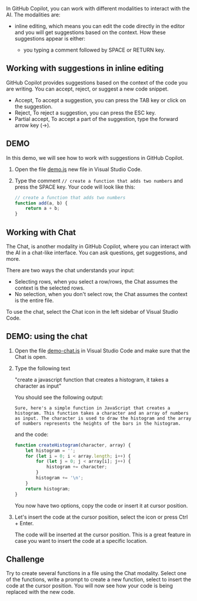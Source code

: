In GitHub Copilot, you can work with different modalities to interact with the AI. The modalities are:

- inline editing, which means you can edit the code directly in the editor and you will get suggestions based on the context. How these suggestions appear is either:

  - you typing a comment followed by SPACE or RETURN key.

## Working with suggestions in inline editing

GitHub Copilot provides suggestions based on the context of the code you are writing. You can accept, reject, or suggest a new code snippet.

- Accept, To accept a suggestion, you can press the TAB key or click on the suggestion.
- Reject, To reject a suggestion, you can press the ESC key.
- Partial accept, To accept a part of the suggestion, type the forward arrow key (→).

## DEMO

In this demo, we will see how to work with suggestions in GitHub Copilot.

1. Open the file [demo.js](./demo.js) new file in Visual Studio Code.
1. Type the comment `// create a function that adds two numbers` and press the SPACE key. Your code will look like this:

    ```js
    // create a function that adds two numbers
    function add(a, b) {
        return a + b;
    }
    ```

## Working with Chat

The Chat, is another modality in GitHub Copilot, where you can interact with the AI in a chat-like interface. You can ask questions, get suggestions, and more.

There are two ways the chat understands your input:

- Selecting rows, when you select a row/rows, the Chat assumes the context is the selected rows.
- No selection, when you don't select row, the Chat assumes the context is the entire file.

To use the chat, select the Chat icon in the left sidebar of Visual Studio Code.

## DEMO: using the chat

1. Open the file [demo-chat.js](./demo-chat.js) in Visual Studio Code and make sure that the Chat is open.
1. Type the following text 

    "create a javascript function that creates a histogram, it takes a character as input"

    You should see the following output:
    
    ```text
    Sure, here's a simple function in JavaScript that creates a histogram. This function takes a character and an array of numbers as input. The character is used to draw the histogram and the array of numbers represents the heights of the bars in the histogram.
    ```

    and the code:

    ```js
    function createHistogram(character, array) {
        let histogram = '';
        for (let i = 0; i < array.length; i++) {
            for (let j = 0; j < array[i]; j++) {
                histogram += character;
            }
            histogram += '\n';
        }
        return histogram;
    }
    ```

    You now have two options, copy the code or insert it at cursor position.

1. Let's insert the code at the cursor position, select the icon or press Ctrl + Enter.

    The code will be inserted at the cursor position. This is a great feature in case you want to insert the code at a specific location.

## Challenge

Try to create several functions in a file using the Chat modality. Select one of the functions, write a prompt to create a new function, select to insert the code at the cursor position. You will now see how your code is being replaced with the new code.
